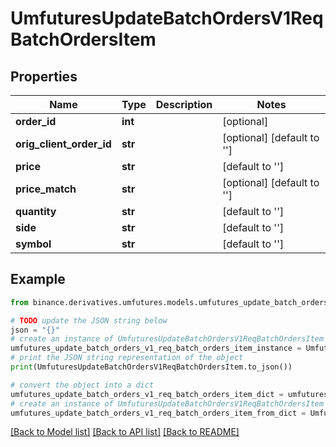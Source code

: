 # UmfuturesUpdateBatchOrdersV1ReqBatchOrdersItem


## Properties

Name | Type | Description | Notes
------------ | ------------- | ------------- | -------------
**order_id** | **int** |  | [optional] 
**orig_client_order_id** | **str** |  | [optional] [default to '']
**price** | **str** |  | [default to '']
**price_match** | **str** |  | [optional] [default to '']
**quantity** | **str** |  | [default to '']
**side** | **str** |  | [default to '']
**symbol** | **str** |  | [default to '']

## Example

```python
from binance.derivatives.umfutures.models.umfutures_update_batch_orders_v1_req_batch_orders_item import UmfuturesUpdateBatchOrdersV1ReqBatchOrdersItem

# TODO update the JSON string below
json = "{}"
# create an instance of UmfuturesUpdateBatchOrdersV1ReqBatchOrdersItem from a JSON string
umfutures_update_batch_orders_v1_req_batch_orders_item_instance = UmfuturesUpdateBatchOrdersV1ReqBatchOrdersItem.from_json(json)
# print the JSON string representation of the object
print(UmfuturesUpdateBatchOrdersV1ReqBatchOrdersItem.to_json())

# convert the object into a dict
umfutures_update_batch_orders_v1_req_batch_orders_item_dict = umfutures_update_batch_orders_v1_req_batch_orders_item_instance.to_dict()
# create an instance of UmfuturesUpdateBatchOrdersV1ReqBatchOrdersItem from a dict
umfutures_update_batch_orders_v1_req_batch_orders_item_from_dict = UmfuturesUpdateBatchOrdersV1ReqBatchOrdersItem.from_dict(umfutures_update_batch_orders_v1_req_batch_orders_item_dict)
```
[[Back to Model list]](../README.md#documentation-for-models) [[Back to API list]](../README.md#documentation-for-api-endpoints) [[Back to README]](../README.md)


